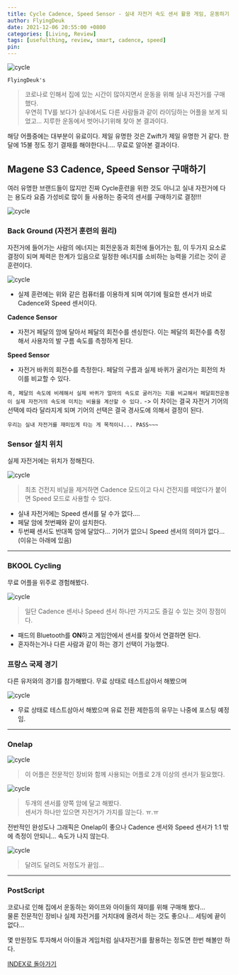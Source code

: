 ```yaml
---
title: Cycle Cadence, Speed Sensor - 실내 자전거 속도 센서 활용 게임, 운동하기 (Feat. Magene S3, BKOOL, Onelap)
author: FlyingDeuk
date: 2021-12-06 20:55:00 +0800
categories: [Living, Review]
tags: [usefulthing, review, smart, cadence, speed]
pin:
---
```


![cycle](/img/living/review/cycle1.jpg)

`FlyingDeuk's`
> 코로나로 인해서 집에 있는 시간이 많아지면서 운동을 위해 실내 자전거를 구매했다. <br>
우연히 TV를 보다가 실내에서도 다른 사람들과 같이 라이딩하는 어플을 보게 되었고... 지루한 운동에서 벗어나기위해 찾아 본 결과이다.

해당 어플중에는 대부분이 유료이다. 제일 유명한 것은 Zwift가 제일 유명한 거 같다. 한달에 15불 정도 정기 결재를 해야한다니.... 무료로 알아본 결과이다.

## Magene S3 Cadence, Speed Sensor 구매하기
여러 유명한 브랜드들이 많지만 진짜 Cycle훈련을 위한 것도 아니고 실내 자전거에 다는 용도라 요즘 가성비로 많이 들 사용하는 중국의 센서를 구매하기로 결정!!!

![cycle](/img/living/review/cycle3.jpg)

### Back Ground (자전거 훈련의 원리)
자전거에 들어가는 사람의 에너지는 회전운동과 회전에 들어가는 힘, 이 두가지 요소로 결정이 되며 체력은 한계가 있음으로 일정한 에너지를 소비하는 능력을 기르는 것이 곧 훈련이다.

![cycle](/img/living/review/cycle4.jpg)
- 실제 훈련에는 위와 같은 컴퓨터를 이용하게 되며 여기에 필요한 센서가 바로 Cadence와 Speed 센서이다.

**Cadence Sensor**
- 자전거 페달의 암에 달아서 페달의 회전수를 센싱한다. 이는 페달의 회전수를 측정해서 사용자의 발 구름 속도를 측정하게 된다.

**Speed Sensor**
- 자전거 바퀴의 회전수를 측정한다. 페달의 구름과 실제 바퀴가 굴러가는 회전의 차이를 비교할 수 있다.

`즉, 페달의 속도에 비례해서 실제 바퀴가 얼마의 속도로 굴러가는 지를 비교해서 페달회전운동이 실제 자전거의 속도에 미치는 비율을 계산할 수 있다.`
-> 이 차이는 결국 자전거 기어의 선택에 따라 달라지게 되며 기어의 선택은 결국 경사도에 의해서 결정이 된다.

`우리는 실내 자전거를 재미있게 타는 게 목적이니... PASS~~~`

### Sensor 설치 위치
실제 자전거에는 위치가 정해진다.

![cycle](/img/living/review/cycle5.jpg)
> 최초 건전지 비닐을 제거하면 Cadence 모드이고 다시 건전지를 떼었다가 붙이면 Speed 모드로 사용할 수 있다.

- 실내 자전거에는 Speed 센서를 달 수가 없다....
- 페달 암에 첫번째와 같이 설치한다.
- 두번째 센서도 반대쪽 암에 달았다... 기어가 없으니 Speed 센서의 의미가 없다...(이유는 아래에 있음)

----------

### BKOOL Cycling
무료 어플을 위주로 경험해봤다.

![cycle](/img/living/review/cycle6.jpg)
>일단 Cadence 센서나 Speed 센서 하나만 가지고도 즐길 수 있는 것이 장점이다.
- 패드의 Bluetooth를 **ON**하고 게임안에서 센서를 찾아서 연결하면 된다.
- 혼자하는거나 다른 사람과 같이 하는 경기 선택이 가능했다.

### 프랑스 국제 경기
다른 유저와의 경기를 참가해봤다. 무료 상태로 테스트삼아서 해봤으며

![cycle](/img/living/review/cycle7.gif)

- 무료 상태로 테스트삼아서 해봤으며 유료 전환 제한등의 유무는 나중에 포스팅 예정임.

---------

### Onelap

![cycle](/img/living/review/cycle8.jpg)
> 이 어플은 전문적인 장비와 함께 사용되는 어플로 2개 이상의 센서가 필요했다.

![cycle](/img/living/review/cycle9.jpg)
> 두개의 센서를 양쪽 암에 달고 해봤다. <br>
센서가 하나만 있으면 자전거가 가지를 않는다. ㅠ.ㅠ

전반적인 완성도나 그래픽은 Onelap이 좋으나 Cadence 센서와 Speed 센서가 1:1 밖에 측정이 안되니... 속도가 나지 않는다.

![cycle](/img/living/review/cycle11.gif)
>달려도 달려도 저정도가 끝임...

-------

### PostScript
코로나로 인해 집에서 운동하는 와이프와 아이들의 재미를 위해 구매해 봤다...<br>
물론 전문적인 장비나 실제 자전거를 거치대에 올려서 하는 것도 좋으나... 세팅에 끝이 없다...

몇 만원정도 투자해서 아이들과 게임처럼 실내자전거를 활용하는 정도면 한번 해볼만 하다.

[INDEX로 돌아가기](/categories/review/)
